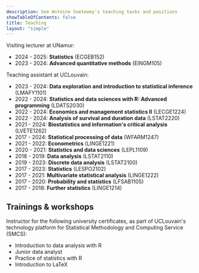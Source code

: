 ```yaml
---
description: See Antoine Soetewey's teaching tasks and positions
showTableOfContents: false
title: Teaching
layout: "simple"
---
```


Visiting lecturer at UNamur:

- 2024 - 2025: **Statistics** (ECGEB152)
- 2023 - 2024: **Advanced quantitative methods** (EINGM105)

Teaching assistant at UCLouvain:

- 2023 - 2024: **Data exploration and introduction to statistical inference** (LMAFY1101)
- 2022 - 2024: **Statistics and data sciences with R: Advanced programming** (LDATS2030)
- 2022 - 2024: **Economics and management statistics II** (LECGE1224)
- 2022 - 2024: **Analysis of survival and duration data** (LSTAT2220)
- 2021 - 2024: **Biostatistics and information's critical analysis** (LVETE1262)
- 2017 - 2024: **Statistical processing of data** (WFARM1247)
- 2021 - 2022: **Econometrics** (LINGE1221)
- 2020 - 2021: **Statistics and data sciences** (LEPL1109)
- 2018 - 2019: **Data analysis** (LSTAT2110)
- 2019 - 2023: **Discrete data analysis** (LSTAT2100)
- 2017 - 2023: **Statistics** (LESPO2102)
- 2017 - 2021: **Multivariate statistical analysis** (LINGE1222)
- 2017 - 2020: **Probability and statistics** (LFSAB1105)
- 2017 - 2018: **Further statistics** (LINGE1214)

## Trainings & workshops

Instructor for the following university certificates, as part of UCLouvain's technology platform for Statistical Methodology and Computing Service (SMCS):

- Introduction to data analysis with R
- Junior data analyst
- Practice of statistics with R
- Introduction to LaTeX

<!--## Tutoring & consulting

Given my teaching experience at university level, I provide private lessons in statistics, probability, R and data science. I can also help you in performing statistical data analyses for your thesis or your professional projects:

- **Students and researchers**, see more information at [easystat.be](https://easystat.be/)
- **Professionals and companies**, see more information at [datanalyze.be](https://datanalyze.be/)-->
